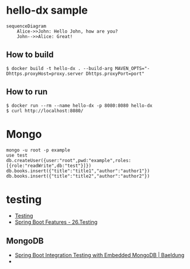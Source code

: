 # hello-dx sample

```mermaid
sequenceDiagram
    Alice->>John: Hello John, how are you?
    John-->>Alice: Great!
```

## How to build

```
$ docker build -t hello-dx . --build-arg MAVEN_OPTS="-Dhttps.proxyHost=proxy.server Dhttps.proxyPort=port"
```

## How to run

```
$ docker run --rm --name hello-dx -p 8080:8080 hello-dx
$ curl http://localhost:8080/
```

# Mongo

```
mongo -u root -p example
use test
db.createUser({user:"root",pwd:"example",roles:[{role:"readWrite",db:"test"}]})
db.books.insert({"title":"title1","author":"author1"})
db.books.insert({"title":"title2","author":"author2"})
```

# testing

- [Testing](https://docs.spring.io/spring-framework/docs/5.2.12.RELEASE/spring-framework-reference/testing.html#testing)
- [Spring Boot Features - 26.Testing](https://docs.spring.io/spring-boot/docs/2.3.8.RELEASE/reference/html/spring-boot-features.html#boot-features-testing)

## MongoDB

- [Spring Boot Integration Testing with Embedded MongoDB | Baeldung](https://www.baeldung.com/spring-boot-embedded-mongodb)
- 